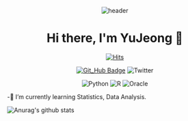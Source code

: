 <div align=center>

![header](https://capsule-render.vercel.app/api?type=wave&color=auto&height=300&section=header&text=capsule%20render&fontSize=90)

# Hi there, I'm YuJeong 👋

[![Hits](https://hits.seeyoufarm.com/api/count/incr/badge.svg?url=https%3A%2F%2Fgithub.com%2Fsyj970&count_bg=%2379C83D&title_bg=%23555555&icon=&icon_color=%23E7E7E7&title=hits&edge_flat=false)](https://hits.seeyoufarm.com)


[![Git_Hub Badge](http://img.shields.io/badge/-Git%20Hub-black?style=flat&logo=github&link=https://github.com/syj970/)](https://github.com/syj970/)
![Twitter](https://img.shields.io/twitter/url?style=social&url=https%3A%2F%2Ftwitter.com%2Filikewatermel)


 
<img alt="Python" src="https://img.shields.io/badge/python%20-%2314354C.svg?&style=for-the-badge&logo=python&logoColor=white"/> <img alt="R" src="https://img.shields.io/badge/r-%23276DC3.svg?&style=for-the-badge&logo=r&logoColor=white"/> <img alt="Oracle" src ="https://img.shields.io/badge/oracle%20-%23F00000.svg?&style=for-the-badge&logo=oracle&logoColor=white" />
 
 </div>
 
 -🌱 I’m currently learning Statistics, Data Analysis.
 
 
 
![Anurag's github stats](https://github-readme-stats.vercel.app/api?username=syj970&show_icons=true&theme=cobalt)








<!--
**syj970/syj970** is a ✨ _special_ ✨ repository because its `README.md` (this file) appears on your GitHub profile.

Here are some ideas to get you started:

- 🔭 I’m currently working on ...
- 👯 I’m looking to collaborate on ...
- 🤔 I’m looking for help with ...
- 💬 Ask me about ...
- 📫 How to reach me: ...
- 😄 Pronouns: ...[![Hits](https://hits.seeyoufarm.com/api/count/incr/badge.svg?url=https%3A%2F%2Fgithub.com%2Fsyj970&count_bg=%2379C83D&title_bg=%23555555&icon=&icon_color=%23E7E7E7&title=hits&edge_flat=false)](https://hits.seeyoufarm.com)
- ⚡ Fun fact: ...
-->


